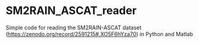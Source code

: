 # SM2RAIN_ASCAT_reader
Simple code for reading the SM2RAIN-ASCAT dataset (https://zenodo.org/record/2591215#.XO5F6hYza70) in Python and Matlab
